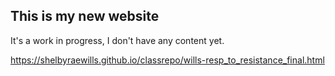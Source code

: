 ## This is my new website

It's a work in progress, I don't have any content yet. 

https://shelbyraewills.github.io/classrepo/wills-resp_to_resistance_final.html
